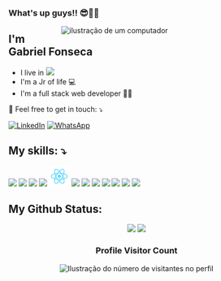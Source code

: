 ### What's up guys!! 😎🚀🚀
<img src="https://raw.githubusercontent.com/MicaelliMedeiros/micaellimedeiros/master/image/computer-illustration.png" alt="ilustração de um computador" min-width="400px" max-width="400px" width="400px" align="right">

## I'm Gabriel Fonseca
- I live in <img src="https://images.emojiterra.com/twitter/v13.0/128px/1f1e7-1f1f7.png" width="20px"> 
- I'm a Jr of life 💻
- I'm a full stack web developer 👨‍💻
<div>
   <p align="left">
  💌 Feel free to get in touch: ⤵️
</p>

<a href="https://www.linkedin.com/in/gabrielbugarelli/" title="LinkedIn" target="_blank">
<img src="https://img.shields.io/badge/LinkedIn-0077B5?style=for-the-badge&logo=linkedin&logoColor=white" alt="LinkedIn"/></a>

<a href="https://wa.link/14syi7" title="WhatsApp" target="_blank">
<img src="https://img.shields.io/badge/WhatsApp-25D366?style=for-the-badge&logo=whatsapp&logoColor=white" alt="WhatsApp"/></a>
</div>

## My skills: ⤵️
<code><img height="40" src="https://logodownload.org/wp-content/uploads/2016/10/html5-logo-8.png"></code>
<code><img height="40" src="https://terminalroot.com.br/assets/img/css/css.png"></code>
<code><img height="40" src="https://www.dialhost.com.br/blog/wp-content/uploads/2019/09/javascript_logo.png"></code>
<code><img height="40" src="https://cdn.iconscout.com/icon/free/png-512/typescript-1174965.png"></code>
<code><img height="40" src="https://raw.githubusercontent.com/github/explore/80688e429a7d4ef2fca1e82350fe8e3517d3494d/topics/react/react.png"></code>
<code><img height="40" src="https://ui-lib.com/blog/wp-content/uploads/2021/12/nextjs-boilerplate-logo.png"></code>
<code><img height="40" src="https://miro.medium.com/max/400/1*tfZa4vsI6UusJYt_fzvGnQ.png"></code>
<code><img height="40" src="https://seeklogo.com/images/N/nestjs-logo-09342F76C0-seeklogo.com.png"></code>
<code><img height="40" src="https://upload.wikimedia.org/wikipedia/commons/thumb/2/29/Postgresql_elephant.svg/1200px-Postgresql_elephant.svg.png"></code>
<code><img height="40" src="https://git-scm.com/images/logos/downloads/Git-Icon-1788C.png"></code>
<code><img height="40" src="https://user-images.githubusercontent.com/674621/71187801-14e60a80-2280-11ea-94c9-e56576f76baf.png"></code>
<code><img height="40" src="https://upload.wikimedia.org/wikipedia/commons/thumb/3/33/Figma-logo.svg/1667px-Figma-logo.svg.png"></code>

## My Github Status:
<div align="center" margin-bottom="10px">
 <img height="175em" src="https://github-readme-stats.vercel.app/api?username=gabrielbugarelli&show_icons=true&theme=tokyonight&include_all_commits=true&count_private=true"/>
 <img height="175em" src="https://github-readme-stats.vercel.app/api/top-langs/?username=gabrielbugarelli&layout=compact&langs_count=16&theme=tokyonight"/>
</div>

<div align="center">
  <h3><b>Profile Visitor Count</b></h3>
</div>

<p align="center">
  <img
    src="https://profile-counter.glitch.me/gabrielbugarelli/count.svg"
    alt="Ilustração do número de visitantes no perfil"
  />
</p>

<!--
**gabrielbugarelli/gabrielbugarelli** is a ✨ _special_ ✨ repository because its `README.md` (this file) appears on your GitHub profile.

